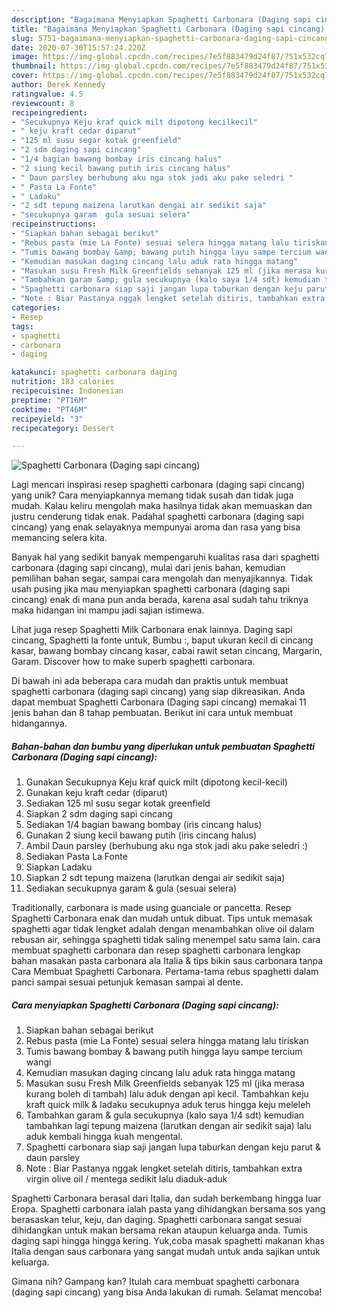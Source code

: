 ```yaml
---
description: "Bagaimana Menyiapkan Spaghetti Carbonara (Daging sapi cincang), Lezat Sekali"
title: "Bagaimana Menyiapkan Spaghetti Carbonara (Daging sapi cincang), Lezat Sekali"
slug: 5751-bagaimana-menyiapkan-spaghetti-carbonara-daging-sapi-cincang-lezat-sekali
date: 2020-07-30T15:57:24.220Z
image: https://img-global.cpcdn.com/recipes/7e5f883479d24f87/751x532cq70/spaghetti-carbonara-daging-sapi-cincang-foto-resep-utama.jpg
thumbnail: https://img-global.cpcdn.com/recipes/7e5f883479d24f87/751x532cq70/spaghetti-carbonara-daging-sapi-cincang-foto-resep-utama.jpg
cover: https://img-global.cpcdn.com/recipes/7e5f883479d24f87/751x532cq70/spaghetti-carbonara-daging-sapi-cincang-foto-resep-utama.jpg
author: Derek Kennedy
ratingvalue: 4.5
reviewcount: 8
recipeingredient:
- "Secukupnya Keju kraf quick milt dipotong kecilkecil"
- " keju kraft cedar diparut"
- "125 ml susu segar kotak greenfield"
- "2 sdm daging sapi cincang"
- "1/4 bagian bawang bombay iris cincang halus"
- "2 siung kecil bawang putih iris cincang halus"
- " Daun parsley berhubung aku nga stok jadi aku pake seledri "
- " Pasta La Fonte"
- " Ladaku"
- "2 sdt tepung maizena larutkan dengai air sedikit saja"
- "secukupnya garam  gula sesuai selera"
recipeinstructions:
- "Siapkan bahan sebagai berikut"
- "Rebus pasta (mie La Fonte) sesuai selera hingga matang lalu tiriskan"
- "Tumis bawang bombay &amp; bawang putih hingga layu sampe tercium wangi"
- "Kemudian masukan daging cincang lalu aduk rata hingga matang"
- "Masukan susu Fresh Milk Greenfields sebanyak 125 ml (jika merasa kurang boleh di tambah) lalu aduk dengan api kecil. Tambahkan keju kraft quick milk &amp; ladaku secukupnya aduk terus hingga keju meleleh"
- "Tambahkan garam &amp; gula secukupnya (kalo saya 1/4 sdt) kemudian tambahkan lagi tepung maizena (larutkan dengan air sedikit saja) lalu aduk kembali hingga kuah mengental."
- "Spaghetti carbonara siap saji jangan lupa taburkan dengan keju parut &amp; daun parsley"
- "Note : Biar Pastanya nggak lengket setelah ditiris, tambahkan extra virgin olive oil / mentega sedikit lalu diaduk-aduk"
categories:
- Resep
tags:
- spaghetti
- carbonara
- daging

katakunci: spaghetti carbonara daging 
nutrition: 183 calories
recipecuisine: Indonesian
preptime: "PT16M"
cooktime: "PT46M"
recipeyield: "3"
recipecategory: Dessert

---
```



![Spaghetti Carbonara (Daging sapi cincang)](https://img-global.cpcdn.com/recipes/7e5f883479d24f87/751x532cq70/spaghetti-carbonara-daging-sapi-cincang-foto-resep-utama.jpg)

Lagi mencari inspirasi resep spaghetti carbonara (daging sapi cincang) yang unik? Cara menyiapkannya memang tidak susah dan tidak juga mudah. Kalau keliru mengolah maka hasilnya tidak akan memuaskan dan justru cenderung tidak enak. Padahal spaghetti carbonara (daging sapi cincang) yang enak selayaknya mempunyai aroma dan rasa yang bisa memancing selera kita.

Banyak hal yang sedikit banyak mempengaruhi kualitas rasa dari spaghetti carbonara (daging sapi cincang), mulai dari jenis bahan, kemudian pemilihan bahan segar, sampai cara mengolah dan menyajikannya. Tidak usah pusing jika mau menyiapkan spaghetti carbonara (daging sapi cincang) enak di mana pun anda berada, karena asal sudah tahu triknya maka hidangan ini mampu jadi sajian istimewa.

Lihat juga resep Spaghetti Milk Carbonara enak lainnya. Daging sapi cincang, Spaghetti la fonte untuk, Bumbu :, baput ukuran kecil di cincang kasar, bawang bombay cincang kasar, cabai rawit setan cincang, Margarin, Garam. Discover how to make superb spaghetti carbonara.


Di bawah ini ada beberapa cara mudah dan praktis untuk membuat spaghetti carbonara (daging sapi cincang) yang siap dikreasikan. Anda dapat membuat Spaghetti Carbonara (Daging sapi cincang) memakai 11 jenis bahan dan 8 tahap pembuatan. Berikut ini cara untuk membuat hidangannya.

<!--inarticleads1-->

##### Bahan-bahan dan bumbu yang diperlukan untuk pembuatan Spaghetti Carbonara (Daging sapi cincang):

1. Gunakan Secukupnya Keju kraf quick milt (dipotong kecil-kecil)
1. Gunakan  keju kraft cedar (diparut)
1. Sediakan 125 ml susu segar kotak greenfield
1. Siapkan 2 sdm daging sapi cincang
1. Sediakan 1/4 bagian bawang bombay (iris cincang halus)
1. Gunakan 2 siung kecil bawang putih (iris cincang halus)
1. Ambil  Daun parsley (berhubung aku nga stok jadi aku pake seledri :)
1. Sediakan  Pasta La Fonte
1. Siapkan  Ladaku
1. Siapkan 2 sdt tepung maizena (larutkan dengai air sedikit saja)
1. Sediakan secukupnya garam &amp; gula (sesuai selera)


Traditionally, carbonara is made using guanciale or pancetta. Resep Spaghetti Carbonara enak dan mudah untuk dibuat. Tips untuk memasak spaghetti agar tidak lengket adalah dengan menambahkan olive oil dalam rebusan air, sehingga spaghetti tidak saling menempel satu sama lain. cara membuat spaghetti carbonara dan resep spaghetti carbonara lengkap bahan masakan pasta carbonara ala Italia &amp; tips bikin saus carbonara tanpa Cara Membuat Spaghetti Carbonara. Pertama-tama rebus spaghetti dalam panci sampai sesuai petunjuk kemasan sampai al dente. 

<!--inarticleads2-->

##### Cara menyiapkan Spaghetti Carbonara (Daging sapi cincang):

1. Siapkan bahan sebagai berikut
1. Rebus pasta (mie La Fonte) sesuai selera hingga matang lalu tiriskan
1. Tumis bawang bombay &amp; bawang putih hingga layu sampe tercium wangi
1. Kemudian masukan daging cincang lalu aduk rata hingga matang
1. Masukan susu Fresh Milk Greenfields sebanyak 125 ml (jika merasa kurang boleh di tambah) lalu aduk dengan api kecil. Tambahkan keju kraft quick milk &amp; ladaku secukupnya aduk terus hingga keju meleleh
1. Tambahkan garam &amp; gula secukupnya (kalo saya 1/4 sdt) kemudian tambahkan lagi tepung maizena (larutkan dengan air sedikit saja) lalu aduk kembali hingga kuah mengental.
1. Spaghetti carbonara siap saji jangan lupa taburkan dengan keju parut &amp; daun parsley
1. Note : Biar Pastanya nggak lengket setelah ditiris, tambahkan extra virgin olive oil / mentega sedikit lalu diaduk-aduk


Spaghetti Carbonara berasal dari Italia, dan sudah berkembang hingga luar Eropa. Spaghetti carbonara ialah pasta yang dihidangkan bersama sos yang berasaskan telur, keju, dan daging. Spaghetti carbonara sangat sesuai dihidangkan untuk makan bersama rekan ataupun keluarga anda. Tumis daging sapi hingga hingga kering. Yuk,coba masak spaghetti makanan khas Italia dengan saus carbonara yang sangat mudah untuk anda sajikan untuk keluarga. 

Gimana nih? Gampang kan? Itulah cara membuat spaghetti carbonara (daging sapi cincang) yang bisa Anda lakukan di rumah. Selamat mencoba!

